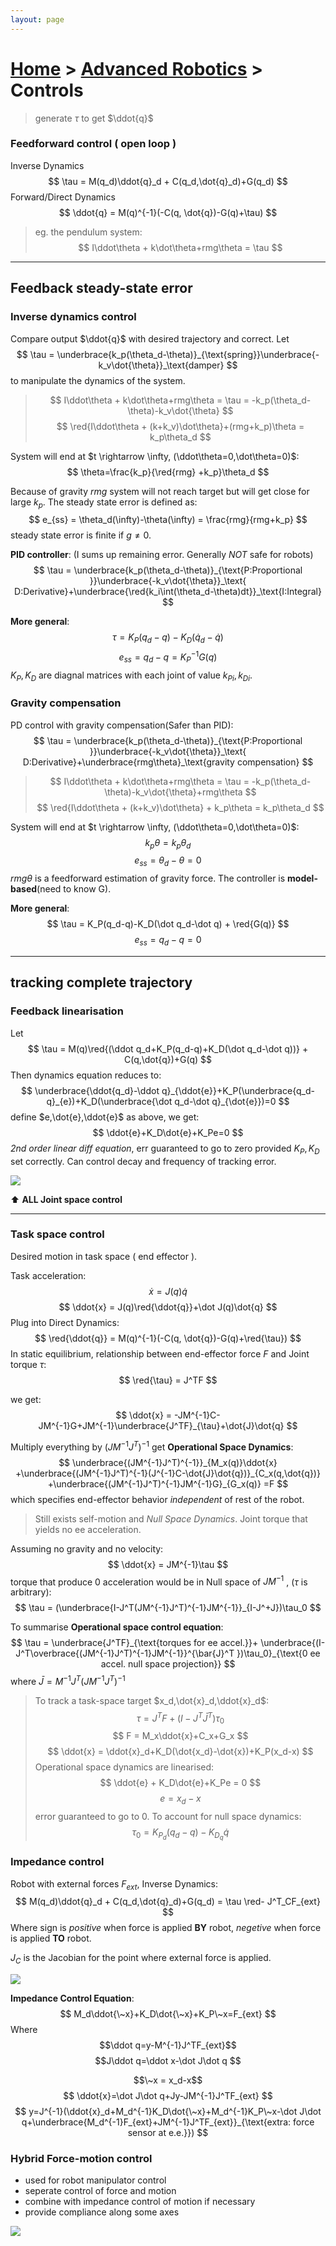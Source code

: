 ```yaml
---
layout: page
---
```

<!-- <link type="text/css" rel="stylesheet" href="../md.css"> -->

# [Home](../../index.md) > [Advanced Robotics](README.md) > Controls
> generate $\tau$ to get $\ddot{q}$
### Feedforward control ( open loop )
Inverse Dynamics
$$
\tau = M(q_d)\ddot{q}_d + C(q_d,\dot{q}_d)+G(q_d)
$$
Forward/Direct Dynamics
$$
\ddot{q}  = M(q)^{-1}(-C(q, \dot{q})-G(q)+\tau)
$$
> eg. the pendulum system:
> $$
I\ddot\theta + k\dot\theta+rmg\theta = \tau
$$


<hr/>

## Feedback steady-state error

### Inverse dynamics control
Compare output $\ddot{q}$ with desired trajectory and correct.
Let
$$
\tau = \underbrace{k_p(\theta_d-\theta)}_{\text{spring}}\underbrace{-k_v\dot{\theta}}_\text{damper}
$$
to manipulate the dynamics of the system.

> $$
I\ddot\theta + k\dot\theta+rmg\theta = \tau = -k_p(\theta_d-\theta)-k_v\dot{\theta}
> $$
> $$
\red{I\ddot\theta + (k+k_v)\dot\theta}+(rmg+k_p)\theta = k_p\theta_d
$$

System will end at $t \rightarrow \infty, (\ddot\theta=0,\dot\theta=0)$:
$$
\theta=\frac{k_p}{\red{rmg} +k_p}\theta_d
$$

Because of gravity $rmg$ system will not reach target but will get close for large $k_p$. The steady state error is defined as:
$$
e_{ss} = \theta_d(\infty)-\theta(\infty) = \frac{rmg}{rmg+k_p}
$$
steady state error is finite if $g\neq0$.

**PID controller**: (I sums up remaining error. Generally _NOT_ safe for robots)
$$
\tau = \underbrace{k_p(\theta_d-\theta)}_{\text{P:Proportional }}\underbrace{-k_v\dot{\theta}}_\text{ D:Derivative}+\underbrace{\red{k_i\int(\theta_d-\theta)dt}}_\text{I:Integral}
$$

**More general**:
$$
\tau = K_P(q_d-q)-K_D(\dot q_d-\dot q)
$$
$$
e_{ss} = q_d-q=K_P^{-1}G(q)
$$
$K_P,K_D$ are diagnal matrices with each joint of value $k_{Pi},k_{Di}$.

### Gravity compensation
PD control with gravity compensation(Safer than PID):
$$
\tau = \underbrace{k_p(\theta_d-\theta)}_{\text{P:Proportional }}\underbrace{-k_v\dot{\theta}}_\text{ D:Derivative}+\underbrace{rmg\theta}_\text{gravity compensation}
$$

> $$
I\ddot\theta + k\dot\theta+rmg\theta = \tau = -k_p(\theta_d-\theta)-k_v\dot{\theta}+rmg\theta
> $$
> $$
\red{I\ddot\theta + (k+k_v)\dot\theta} + k_p\theta = k_p\theta_d
$$

System will end at $t \rightarrow \infty, (\ddot\theta=0,\dot\theta=0)$:
$$
k_p\theta=k_p\theta_d
$$
$$
e_{ss} = \theta_d-\theta = 0
$$
$rmg\theta$ is a feedforward estimation of gravity force. The controller is **model-based**(need to know G).


**More general**:
$$
\tau = K_P(q_d-q)-K_D(\dot q_d-\dot q) + \red{G(q)}
$$
$$
e_{ss} = q_d-q=0
$$

<hr/>

## tracking complete trajectory
### Feedback linearisation
Let
$$
\tau = M(q)\red{(\ddot q_d+K_P(q_d-q)+K_D(\dot q_d-\dot q))} + C(q,\dot{q})+G(q)
$$
Then dynamics equation reduces to:
$$
\underbrace{\ddot{q_d}-\ddot q}_{\ddot{e}}+K_P(\underbrace{q_d-q}_{e})+K_D(\underbrace{\dot q_d-\dot q}_{\dot{e}})=0
$$
define $e,\dot{e},\ddot{e}$ as above, we get:
$$
\ddot{e}+K_D\dot{e}+K_Pe=0
$$
_2nd order linear diff equation_, err guaranteed to go to zero provided $K_P,K_D$ set correctly. Can control decay and frequency of tracking error.

![](images/ar_fb_linear.png)

⬆️ **ALL Joint space control**
<hr/>

### Task space control
Desired motion in task space ( end effector ).

Task acceleration:
$$
\dot{x} = J(q)\dot{q}
$$
$$
\ddot{x} = J(q)\red{\ddot{q}}+\dot J(q)\dot{q}
$$
Plug into Direct Dynamics:
$$
\red{\ddot{q}}  = M(q)^{-1}(-C(q, \dot{q})-G(q)+\red{\tau})
$$
In static equilibrium, relationship between end-effector force $F$ and Joint torque $\tau$:
$$
\red{\tau} = J^TF
$$

we get:
$$
\ddot{x} = -JM^{-1}C-JM^{-1}G+JM^{-1}\underbrace{J^TF}_{\tau}+\dot{J}\dot{q}
$$

Multiply everything by $(JM^{-1}J^T)^{-1}$ get **Operational Space Dynamics**:
$$
\underbrace{(JM^{-1}J^T)^{-1}}_{M_x(q)}\ddot{x}
+\underbrace{(JM^{-1}J^T)^{-1}(J^{-1}C-\dot{J}\dot{q})}_{C_x(q,\dot{q})}
+\underbrace{(JM^{-1}J^T)^{-1}JM^{-1}G}_{G_x(q)}
=F
$$
which specifies end-effector behavior _independent_ of rest of the robot.
> Still exists self-motion and _Null Space Dynamics_. Joint torque that yields no ee acceleration.

Assuming no gravity and no velocity:
$$
\ddot{x} = JM^{-1}\tau
$$
torque that produce 0 acceleration would be in Null space of $JM^{-1}$ , ($\tau$ is arbitrary):
$$
\tau = (\underbrace{I-J^T(JM^{-1}J^T)^{-1}JM^{-1}}_{I-J^+J})\tau_0
$$

To summarise
**Operational space control equation**:
$$
\tau = \underbrace{J^TF}_{\text{torques for ee accel.}}+ \underbrace{(I-J^T\overbrace{(JM^{-1}J^T)^{-1}JM^{-1}}^{\bar{J}^T })\tau_0}_{\text{0 ee accel. null space projection}}
$$
where $\bar{J} = M^{-1}J^T(JM^{-1}J^T)^{-1}$

> To track a task-space target $x_d,\dot{x}_d,\ddot{x}_d$:
> $$
\tau = J^TF+(I-J^T\bar{J}^T)\tau_0
> $$
> $$
F = M_x\ddot{x}+C_x+G_x
> $$
> $$
\ddot{x} = \ddot{x}_d+K_D(\dot{x_d}-\dot{x})+K_P(x_d-x)
> $$
> Operational space dynamics are linearised:
> $$
\ddot{e} + K_D\dot{e}+K_Pe = 0
> $$
> $$
e=x_d-x
> $$
> error guaranteed to go to 0.
> To account for null space dynamics:
> $$
\tau_0 = K_{P_d}(q_d-q)-K_{D_q}\dot{q}
> $$

### Impedance control
Robot with external forces $F_{ext}$,
Inverse Dynamics:
$$
M(q_d)\ddot{q}_d + C(q_d,\dot{q}_d)+G(q_d) = \tau \red- J^T_CF_{ext}
$$
Where
sign is _positive_ when force is applied **BY** robot, _negetive_ when force is applied **TO** robot.

$J_C$ is the Jacobian for the point where external force is applied.

![](images/ar_control_fext.png)

**Impedance Control Equation**:
$$
M_d\ddot{\~x}+K_D\dot{\~x}+K_P\~x=F_{ext}
$$
Where
$$\ddot q=y-M^{-1}J^TF_{ext}$$
$$J\ddot q=\ddot x-\dot J\dot q
$$

$$\~x = x_d-x$$
$$
\ddot{x}=\dot J\dot q+Jy-JM^{-1}J^TF_{ext}
$$
$$
y=J^{-1}(\ddot{x}_d+M_d^{-1}K_D\dot{\~x}+M_d^{-1}K_P\~x-\dot J\dot q+\underbrace{M_d^{-1}F_{ext}+JM^{-1}J^TF_{ext}}_{\text{extra: force sensor at e.e.}})
$$

### Hybrid Force-motion control
- used for robot manipulator control
- seperate control of force and motion
- combine with impedance control of motion if necessary
- provide compliance along some axes

![](images/ar_control_hybrid.png)
